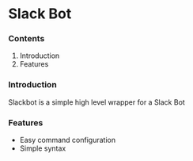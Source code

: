 # Slack Bot

### Contents

1. Introduction
2. Features

### Introduction

Slackbot is a simple high level wrapper for a Slack Bot

### Features

* Easy command configuration
* Simple syntax